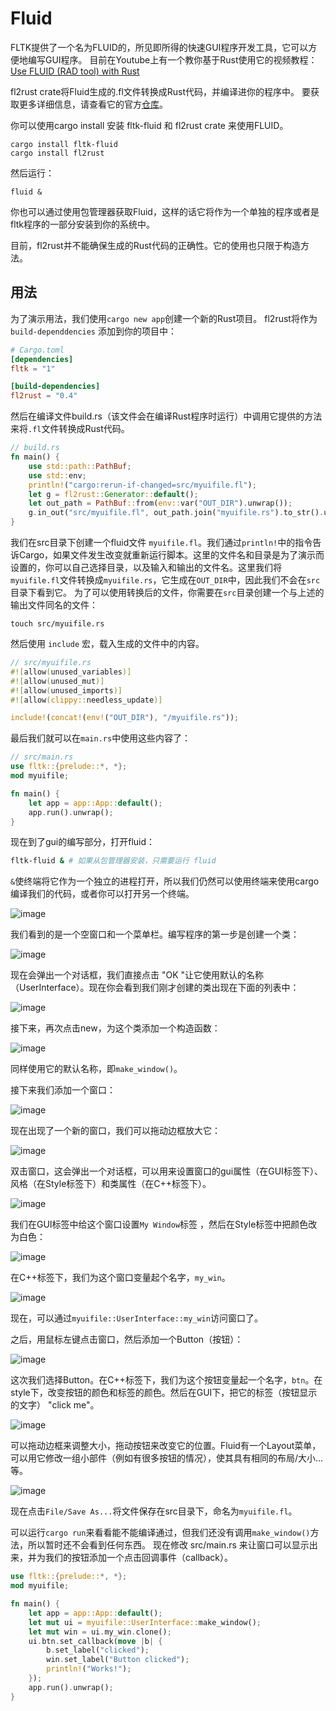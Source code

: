 # Fluid

FLTK提供了一个名为FLUID的，所见即所得的快速GUI程序开发工具，它可以方便地编写GUI程序。
目前在Youtube上有一个教你基于Rust使用它的视频教程：
[Use FLUID (RAD tool) with Rust](https://www.youtube.com/watch?v=k_P0wG3-dNk)

fl2rust crate将Fluid生成的.fl文件转换成Rust代码，并编译进你的程序中。
要获取更多详细信息，请查看它的官方[仓库](https://github.com/MoAlyousef/fl2rust)。

你可以使用cargo install 安装 fltk-fluid 和 fl2rust crate 来使用FLUID。
```
cargo install fltk-fluid
cargo install fl2rust
```
然后运行：
```
fluid &
```
你也可以通过使用包管理器获取Fluid，这样的话它将作为一个单独的程序或者是fltk程序的一部分安装到你的系统中。

目前，fl2rust并不能确保生成的Rust代码的正确性。它的使用也只限于构造方法。

## 用法
为了演示用法，我们使用`cargo new app`创建一个新的Rust项目。
fl2rust将作为 `build-dependdencies` 添加到你的项目中：

```toml
# Cargo.toml
[dependencies]
fltk = "1"

[build-dependencies]
fl2rust = "0.4"
```

然后在编译文件build.rs（该文件会在编译Rust程序时运行）中调用它提供的方法来将`.fl`文件转换成Rust代码。
```rust
// build.rs
fn main() {
    use std::path::PathBuf;
    use std::env;
    println!("cargo:rerun-if-changed=src/myuifile.fl");
    let g = fl2rust::Generator::default();
    let out_path = PathBuf::from(env::var("OUT_DIR").unwrap());
    g.in_out("src/myuifile.fl", out_path.join("myuifile.rs").to_str().unwrap()).expect("Failed to generate rust from fl file!");
}
```

我们在src目录下创建一个fluid文件 `myuifile.fl`。我们通过`println!`中的指令告诉Cargo，如果文件发生改变就重新运行脚本。这里的文件名和目录是为了演示而设置的，你可以自己选择目录，以及输入和输出的文件名。这里我们将`myuifile.fl`文件转换成`myuifile.rs`，它生成在`OUT_DIR`中，因此我们不会在`src`目录下看到它。
为了可以使用转换后的文件，你需要在`src`目录创建一个与上述的输出文件同名的文件：

```
touch src/myuifile.rs
```

然后使用 `include` 宏，载入生成的文件中的内容。
```rust
// src/myuifile.rs
#![allow(unused_variables)]
#![allow(unused_mut)]
#![allow(unused_imports)]
#![allow(clippy::needless_update)]

include!(concat!(env!("OUT_DIR"), "/myuifile.rs"));
```
最后我们就可以在`main.rs`中使用这些内容了：
```rust
// src/main.rs
use fltk::{prelude::*, *};
mod myuifile;

fn main() {
    let app = app::App::default();
    app.run().unwrap();
}
```

现在到了gui的编写部分，打开fluid：
```bash
fltk-fluid & # 如果从包管理器安装，只需要运行 fluid
```
`&`使终端将它作为一个独立的进程打开，所以我们仍然可以使用终端来使用cargo编译我们的代码，或者你可以打开另一个终端。



![image](https://user-images.githubusercontent.com/37966791/146925955-ac778726-1398-4ea2-8e46-a2f8fff89804.png)



我们看到的是一个空窗口和一个菜单栏。编写程序的第一步是创建一个类：



![image](https://user-images.githubusercontent.com/37966791/146926284-cd9f21ce-b4b1-4009-9766-32876a08de98.png)



现在会弹出一个对话框，我们直接点击 "OK "让它使用默认的名称（UserInterface）。现在你会看到我们刚才创建的类出现在下面的列表中：



![image](https://user-images.githubusercontent.com/37966791/146926505-545f26c1-ac7d-4f10-94a9-2d0c16875d4e.png)

接下来，再次点击new，为这个类添加一个构造函数：



![image](https://user-images.githubusercontent.com/37966791/146926749-9199bd23-0346-4286-993f-bfb7588ae420.png)

同样使用它的默认名称，即`make_window()`。

接下来我们添加一个窗口：



![image](https://user-images.githubusercontent.com/37966791/146926970-769ad7a1-9d03-457a-91f7-d6a18e2ba3b0.png)



现在出现了一个新的窗口，我们可以拖动边框放大它：



![image](https://user-images.githubusercontent.com/37966791/146927099-ff014e0d-8ea0-4f90-a500-882eb7b49bb2.png)



双击窗口，这会弹出一个对话框，可以用来设置窗口的gui属性（在GUI标签下）、风格（在Style标签下）和类属性（在C++标签下）。



![image](https://user-images.githubusercontent.com/37966791/146927520-c2ee18b1-0d17-43cd-93eb-edbf725ddf6c.png)



我们在GUI标签中给这个窗口设置`My Window`标签 ，然后在Style标签中把颜色改为白色：



![image](https://user-images.githubusercontent.com/37966791/146932899-6a4419ae-9c91-4b48-a363-d87c85b01778.png)



在C++标签下，我们为这个窗口变量起个名字，`my_win`。



![image](https://user-images.githubusercontent.com/37966791/146932794-7e1a2819-842d-45c7-88c8-be9fb728e805.png)



现在，可以通过`myuifile::UserInterface::my_win`访问窗口了。

之后，用鼠标左键点击窗口，然后添加一个Button（按钮）：



![image](https://user-images.githubusercontent.com/37966791/146928089-ad0454de-252e-4e81-9079-db0ef5c67c8f.png)



这次我们选择Button。在C++标签下，我们为这个按钮变量起一个名字，`btn`。在style下，改变按钮的颜色和标签的颜色。然后在GUI下，把它的标签（按钮显示的文字） "click me"。



![image](https://user-images.githubusercontent.com/37966791/146928419-a1a96e03-5b90-4aaa-8f70-9b17f76f9b9f.png)



可以拖动边框来调整大小，拖动按钮来改变它的位置。Fluid有一个Layout菜单，可以用它修改一组小部件（例如有很多按钮的情况），使其具有相同的布局/大小...等。



![image](https://user-images.githubusercontent.com/37966791/146928654-43838e2a-aba8-4a24-8d70-1e25e1717c58.png)



现在点击`File/Save As...`将文件保存在src目录下，命名为`myuifile.fl`。

可以运行`cargo run`来看看能不能编译通过，但我们还没有调用`make_window()`方法，所以暂时还不会看到任何东西。
现在修改 src/main.rs 来让窗口可以显示出来，并为我们的按钮添加一个点击回调事件（callback）。

```rust
use fltk::{prelude::*, *};
mod myuifile;

fn main() {
    let app = app::App::default();
    let mut ui = myuifile::UserInterface::make_window();
    let mut win = ui.my_win.clone();
    ui.btn.set_callback(move |b| {
        b.set_label("clicked");
        win.set_label("Button clicked");
        println!("Works!");
    });
    app.run().unwrap();
}
```
